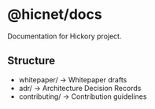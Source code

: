 # @hicnet/docs
Documentation for Hickory project.

## Structure
- whitepaper/ → Whitepaper drafts
- adr/ → Architecture Decision Records
- contributing/ → Contribution guidelines
